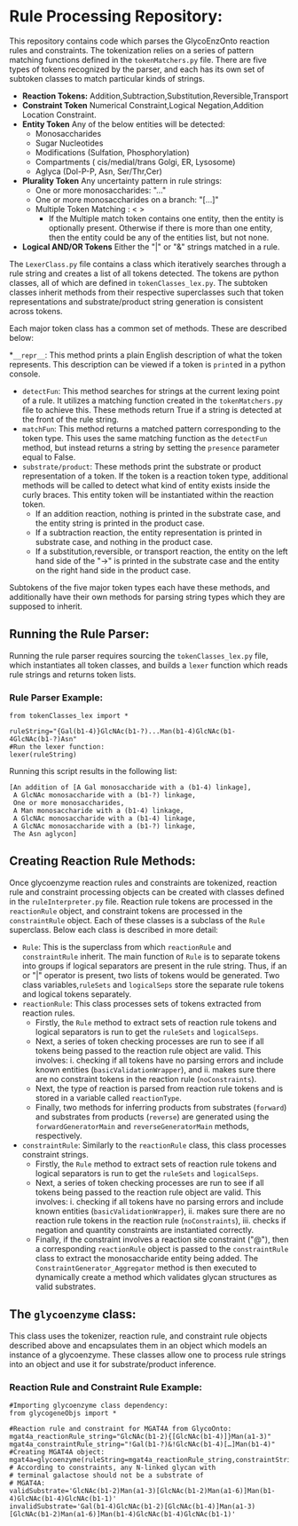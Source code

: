 # Rule Processing Repository:

This repository contains code which parses the GlycoEnzOnto reaction rules and constraints.  The tokenization relies on a series of pattern matching functions defined in the ```tokenMatchers.py``` file.  There are five types of tokens recognized by the parser, and each has its own set of subtoken classes to match particular kinds of strings.


* **Reaction Tokens:** Addition,Subtraction,Substitution,Reversible,Transport
* **Constraint Token** Numerical Constraint,Logical Negation,Addition Location Constraint.
* **Entity Token** Any of the below entities will be detected:
  - Monosaccharides
  - Sugar Nucleotides
  - Modifications (Sulfation, Phosphorylation)
  - Compartments ( cis/medial/trans Golgi, ER, Lysosome)
  - Aglyca (Dol-P-P, Asn, Ser/Thr,Cer)
* **Plurality Token** Any uncertainty pattern in rule strings:
  - One or more monosaccharides: "..."
  - One or more monosaccharides on a branch: "[...]"
  - Multiple Token Matching : <  >
    + If the Multiple match token contains one entity, then the entity is optionally
      present.  Otherwise if there is more than one entity, then the entity could be
      any of the entities list, but not none.
* **Logical AND/OR Tokens** Either the "|" or "&" strings matched in a rule.

The ```LexerClass.py``` file contains a class which iteratively searches through a rule string and creates a list of all tokens detected.  The tokens are python classes, all of which are defined in ```tokenClasses_lex.py```.  The subtoken classes inherit methods from their respective superclasses such that token representations and substrate/product string generation is consistent across tokens.  

Each major token class has a common set of methods.  These are described below:

*```__repr__```: This method prints a plain English description of what the token represents.  This description can be viewed if a token is ```print```ed in a python console.
* ```detectFun```: This method searches for strings at the current lexing point of a rule. It utilizes a matching function created in the ```tokenMatchers.py``` file to achieve this.  These methods return True if a string is detected at the front of the rule string.
* ```matchFun```: This method returns a matched pattern corresponding to the token type.  This uses the same matching function as the ```detectFun``` method, but instead returns a string by setting the ```presence``` parameter equal to False.
* ```substrate/product```: These methods print the substrate or product representation of a token.  If the token is a reaction token type, additional methods will be called to detect what kind of entity exists inside the curly braces.  This entity token will be instantiated within the reaction token.  
  * If an addition reaction, nothing is printed in the substrate case, and the entity string is printed in the product case.
  * If a subtraction reaction, the entity representation is printed in substrate case, and nothing in the product case.
  * If a substitution,reversible, or transport reaction, the entity on the left hand side of the "->" is printed in the substrate case and the entity on the right hand side in the product case.

Subtokens of the five major token types each have these methods, and additionally have their own methods for parsing string types which they are supposed to inherit. 


## Running the Rule Parser:

Running the rule parser requires sourcing the ```tokenClasses_lex.py``` file, which instantiates all token classes, and builds a ```lexer``` function which reads rule strings and returns token lists.

### Rule Parser Example:

```
from tokenClasses_lex import *

ruleString="{Gal(b1-4)}GlcNAc(b1-?)...Man(b1-4)GlcNAc(b1-4GlcNAc(b1-?)Asn"
#Run the lexer function:
lexer(ruleString)
```

Running this script results in the following list:

```
[An addition of [A Gal monosaccharide with a (b1-4) linkage],
 A GlcNAc monosaccharide with a (b1-?) linkage,
 One or more monosaccharides,
 A Man monosaccharide with a (b1-4) linkage,
 A GlcNAc monosaccharide with a (b1-4) linkage,
 A GlcNAc monosaccharide with a (b1-?) linkage,
 The Asn aglycon]
```

## Creating Reaction Rule Methods:

Once glycoenzyme reaction rules and constraints are tokenized, reaction rule and constraint processing objects can be created with classes defined in the `ruleInterpreter.py` file.  Reaction rule tokens are processed in the `reactionRule` object, and constraint tokens are processed in the `constraintRule` object.  Each of these classes is a subclass of the `Rule` superclass.  Below each class is described in more detail:

* `Rule`: This is the superclass from which `reactionRule` and `constraintRule` inherit.  The main function of `Rule` is to separate tokens into groups if logical separators are present in the rule string.  Thus, if an or "|" operator is present, two lists of tokens would be generated.  Two class variables,`ruleSets`  and `logicalSeps` store the separate rule tokens and logical tokens separately.
* `reactionRule`: This class processes sets of tokens extracted from reaction rules.
  + Firstly, the `Rule` method to extract sets of reaction rule tokens and logical separators is run to get the `ruleSets` and `logicalSeps`.
  + Next, a series of token checking processes are run to see if all tokens being passed to the reaction rule object are valid.  This involves:
    i. checking if all tokens have no parsing errors and include known entities (`basicValidationWrapper`), and
    ii. makes sure there are no constraint tokens in the reaction rule (`noConstraints`).
  + Next, the type of reaction is parsed from reaction rule tokens and is stored in a variable called `reactionType`.
  + Finally, two methods for inferring products from substrates (`forward`) and substrates from products (`reverse`) are generated using the `forwardGeneratorMain` and `reverseGeneratorMain` methods, respectively.
* `constraintRule`: Similarly to the `reactionRule` class, this class processes constraint strings.
  * Firstly, the `Rule` method to extract sets of reaction rule tokens and logical separators is run to get the `ruleSets` and `logicalSeps`.
  * Next, a series of token checking processes are run to see if all tokens being passed to the reaction rule object are valid.  This involves:
    i. checking if all tokens have no parsing errors and include known entities (`basicValidationWrapper`),
    ii. makes sure there are no reaction rule tokens in the reaction rule (`noConstraints`), 
    iii. checks if negation and quantity constraints are instantiated correctly.
  * Finally, if the constraint involves a reaction site constraint ("@"), then a corresponding `reactionRule` object is passed to the `constraintRule` class to extract the monosaccharide entity being added.  The `ConstraintGenerator_Aggregator` method is then executed to dynamically create a method which validates glycan structures as valid substrates. 
  
## The `glycoenzyme` class:

This class uses the tokenizer, reaction rule, and constraint rule objects described above and encapsulates them in an object which models an instance of a glycoenzyme.  These classes allow one to process rule strings into an object and use it for substrate/product inference. 

### Reaction Rule and Constraint Rule Example:

```
#Importing glycoenzyme class dependency:
from glycogeneObjs import *

#Reaction rule and constraint for MGAT4A from GlycoOnto:
mgat4a_reactionRule_string="GlcNAc(b1-2){[GlcNAc(b1-4)]}Man(a1-3)"
mgat4a_constraintRule_string="!Gal(b1-?)&!GlcNAc(b1-4)[…]Man(b1-4)"
#Creating MGAT4A object:
mgat4a=glycoenzyme(ruleString=mgat4a_reactionRule_string,constraintString=mgat4a_constraintRule_string)
# According to constraints, any N-linked glycan with
# terminal galactose should not be a substrate of 
# MGAT4A:
validSubstrate='GlcNAc(b1-2)Man(a1-3)[GlcNAc(b1-2)Man(a1-6)]Man(b1-4)GlcNAc(b1-4)GlcNAc(b1-1)'
invalidSubstrate='Gal(b1-4)GlcNAc(b1-2)[GlcNAc(b1-4)]Man(a1-3)[GlcNAc(b1-2)Man(a1-6)]Man(b1-4)GlcNAc(b1-4)GlcNAc(b1-1)'
```
